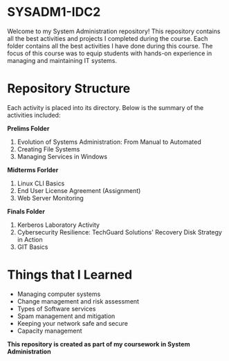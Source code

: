 # SYSADM1-IDC2
Welcome to my System Administration repository! This repository contains all the best activities and 
projects I completed during the course. Each folder contains all the best activities I have done during 
this course. The focus of this course was to equip students with hands-on experience 
in managing and maintaining IT systems.

# Repository Structure
Each activity is placed into its directory. Below is the summary of the activities included:

**Prelims Folder**

  1. Evolution of Systems Administration: From Manual to Automated
  2. Creating File Systems
  3. Managing Services in Windows
     
**Midterms Forlder**

  1. Linux CLI Basics
  2. End User License Agreement (Assignment)
  3. Web Server Monitoring
     
**Finals Folder**

  1. Kerberos Laboratory Activity
  2. Cybersecurity Resilience: TechGuard Solutions' Recovery Disk Strategy in Action
  3. GIT Basics

# Things that I Learned
  - Managing computer systems
  - Change management and risk assessment
  - Types of Software services
  - Spam management and mitigation
  - Keeping your network safe and secure
  - Capacity management

**This repository is created as part of my coursework in System Administration**
